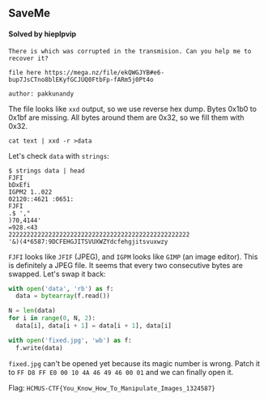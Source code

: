 ## SaveMe

#### Solved by hieplpvip

```
There is which was corrupted in the transmision. Can you help me to recover it?

file here https://mega.nz/file/ekQWGJYB#e6-bup7JsCTno8blEKyfGCJUQ0FtbFp-fARm5j0Pt4o

author: pakkunandy
```

The file looks like `xxd` output, so we use reverse hex dump. Bytes 0x1b0 to 0x1bf are missing. All bytes around them are 0x32, so we fill them with 0x32.

```shell
cat text | xxd -r >data
```

Let's check `data` with `strings`:

```
$ strings data | head
FJFI
bDxEfi
IGPM2 1..022
02120::4621 :0651:
FJFI
.$ ',"
)70,4144'
=928.<43
22222222222222222222222222222222222222222222222222
'&)(4*6587:9DCFEHGJITSVUXWZYdcfehgjitsvuxwzy
```

`FJFI` looks like `JFIF` (JPEG), and `IGPM` looks like `GIMP` (an image editor). This is definitely a JPEG file. It seems that every two consecutive bytes are swapped. Let's swap it back:

```py
with open('data', 'rb') as f:
  data = bytearray(f.read())

N = len(data)
for i in range(0, N, 2):
  data[i], data[i + 1] = data[i + 1], data[i]

with open('fixed.jpg', 'wb') as f:
  f.write(data)
```

`fixed.jpg` can't be opened yet because its magic number is wrong. Patch it to `FF D8 FF E0 00 10 4A 46 49 46 00 01` and we can finally open it.

Flag: `HCMUS-CTF{You_Know_How_To_Manipulate_Images_1324587}`
